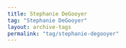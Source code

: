 ```yaml
---
title: Stephanie DeGooyer
tag: "Stephanie DeGooyer"
layout: archive-tags
permalink: "tag/stephanie-degooyer"
---
```

